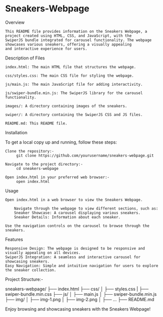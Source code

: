 # Sneakers-Webpage

Overview

    This README file provides information on the Sneakers Webpage, a project created using HTML, CSS, and JavaScript, with the 
    SwiperJS bundle integrated for carousel functionality. The webpage showcases various sneakers, offering a visually appealing 
    and interactive experience for users.

Description of Files

    index.html: The main HTML file that structures the webpage.
    
    css/styles.css: The main CSS file for styling the webpage.
    
    js/main.js: The main JavaScript file for adding interactivity.
    
    js/swiper-bundle.min.js: The SwiperJS library for the carousel functionality.
    
    images/: A directory containing images of the sneakers.
    
    swiper/: A directory containing the SwiperJS CSS and JS files.
    
    README.md: This README file.

Installation

To get a local copy up and running, follow these steps:

    Clone the repository:-   
         git clone https://github.com/yourusername/sneakers-webpage.git

    Navigate to the project directory:- 
         cd sneakers-webpage

    Open index.html in your preferred web browser:- 
         open index.html

Usage

    Open index.html in a web browser to view the Sneakers Webpage.

        Navigate through the webpage to view different sections, such as:
        Sneaker Showcase: A carousel displaying various sneakers.
        Sneaker Details: Information about each sneaker.

    Use the navigation controls on the carousel to browse through the sneakers.

Features

    Responsive Design: The webpage is designed to be responsive and visually appealing on all devices.
    SwiperJS Integration: A seamless and interactive carousel for showcasing sneakers.
    Easy Navigation: Simple and intuitive navigation for users to explore the sneaker collection.

Project Structure:- 

  sneakers-webpage/
├── index.html
├── css/
│   ├── styles.css
|   ├── swiper-bundle.min.css
├── js/
│   ├── main.js
│   ├── swiper-bundle.min.js
├── img/
│   ├── img-1.png
│   ├── img-2.png
│   ├── ...
├── README.md

Enjoy browsing and showcasing sneakers with the Sneakers Webpage!
    
